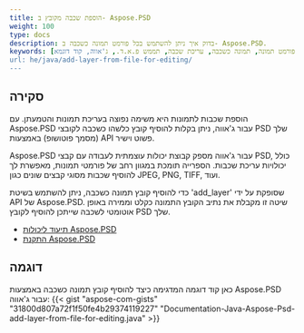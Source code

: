 ```yaml
---
title: הוספת שכבה מקובץ ב- Aspose.PSD
weight: 100
type: docs
description: בדוק איך ניתן להשתמש בכל פורמט תמונה כשכבה ב- Aspose.PSD.
keywords: [הוספת שכבה, פורמט תמונה, תמונה כשכבה, עריכת שכבה, תממש פ.א.ד., ג'אווה, קוד דוגמא]
url: he/java/add-layer-from-file-for-editing/
---
```


## **סקירה**

הוספת שכבות לתמונות היא משימה נפוצה בעריכת תמונות והטמעתן. עם Aspose.PSD עבור ג'אווה, ניתן בקלות להוסיף קובץ כלשהו כשכבה לקובצי PSD שלך (מסמך פוטושופ) באמצעות API פשוט וישיר.

Aspose.PSD עבור ג'אווה מספק קבוצת יכולות עוצמתית לעבודה עם קבצי PSD, כולל יכולויות עריכת שכבות. הספרייה תומכת במגוון רחב של פורמטי תמונות, מאפשרת לך להוסיף שכבות מסוגי קבצים שונים כגון JPEG, PNG, TIFF, ועוד.

כדי להוסיף קובץ תמונה כשכבה, ניתן להשתמש בשיטת 'add_layer' שסופקת על ידי API של Aspose.PSD. שיטה זו מקבלת את נתיב הקובץ התמונה כקלט וממירה באופן אוטומטי לשכבה שייתכן להוסיף לקובץ PSD שלך.

<div class="code-sample">
    <ul class="link-list">        
        <li class="link-item"><a href="https://docs.aspose.com/psd/java/features/">תיעוד ליכולות Aspose.PSD</a></li>
        <li class="link-item"><a href="https://docs.aspose.com/psd/java/installation/">התקנת Aspose.PSD</a></li>
    </ul>
</div>

## **דוגמה**
כאן קוד דוגמה המדגימה כיצד להוסיף קובץ תמונה כשכבה באמצעות Aspose.PSD עבור ג'אווה:
{{< gist "aspose-com-gists" "31800d807a72f1f50fe4b29374119227" "Documentation-Java-Aspose-Psd-add-layer-from-file-for-editing.java" >}}
